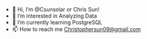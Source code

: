 - 👋 Hi, I’m @Csunsolar or Chris Sun!
- 👀 I’m interested in Analyzing Data
- 🌱 I’m currently learning PostgreSQL
- 📫 How to reach me Christophersun09@gmail.com

<!---
Csunsolar/Csunsolar is a ✨ special ✨ repository because its `README.md` (this file) appears on your GitHub profile.
You can click the Preview link to take a look at your changes.
--->
